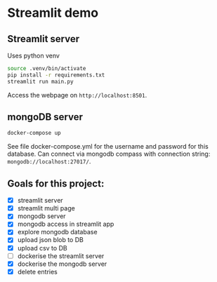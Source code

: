# Streamlit demo

## Streamlit server

Uses python venv

```bash
source .venv/bin/activate
pip install -r requirements.txt
streamlit run main.py
```

Access the webpage on `http://localhost:8501`.

## mongoDB server

```bash
docker-compose up
```

See file docker-compose.yml for the username and password for this database.
Can connect via mongodb compass with connection string: `mongodb://localhost:27017/`.


## Goals for this project:

- [X] streamlit server
- [X] streamlit multi page
- [X] mongodb server
- [X] mongodb access in streamlit app
- [x] explore mongodb database
- [x] upload json blob to DB
- [x] upload csv to DB
- [ ] dockerise the streamlit server
- [x] dockerise the mongodb server
- [x] delete entries
